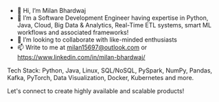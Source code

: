 - 👋 Hi, I’m Milan Bhardwaj
- 🌱 I’m a Software Development Engineer having expertise in Python, Java, Cloud, Big Data & Analytics, Real-Time ETL systems, smart ML workflows and associated frameworks!
- 💞️ I’m looking to collaborate with like-minded enthusiasts
- 📫 Write to me at milan15697@outlook.com or https://www.linkedin.com/in/milan-bhardwaj/

Tech Stack: Python, Java, Linux, SQL/NoSQL, PySpark, NumPy, Pandas, Kafka, PyTorch, Data Visualization, Docker, Kubernetes and more. 

Let's connect to create highly available and scalable products!

<!---
milan-15697/milan-15697 is a ✨ special ✨ repository because its `README.md` (this file) appears on your GitHub profile.
You can click the Preview link to take a look at your changes.
--->
